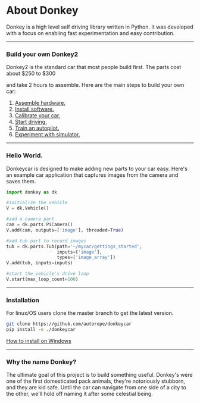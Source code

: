 # About Donkey

Donkey is a high level self driving library written in Python. It was
developed with a focus on enabling fast experimentation and easy contribution.

---------

### Build your own Donkey2

Donkey2 is the standard car that most people build first. The parts cost about $250 to $300

and take 2 hours to assemble. Here are the main steps to build your own car:

1. [Assemble hardware.](guide/build_hardware.md)
2. [Install software.](guide/install_software.md)
3. [Calibrate your car.](guide/calibrate.md)
4. [Start driving.](guide/get_driving.md)
5. [Train an autopilot.](guide/train_autopilot.md)
6. [Experiment with simulator.](guide/simulator.md)

---------------



### Hello World.

Donkeycar is designed to make adding new parts to your car easy. Here's an
example car application that captures images from the camera and saves them.

```python
import donkey as dk

#initialize the vehicle
V = dk.Vehicle()

#add a camera part
cam = dk.parts.PiCamera()
V.add(cam, outputs=['image'], threaded=True)

#add tub part to record images
tub = dk.parts.Tub(path='~/mycar/gettings_started',
                   inputs=['image'],
                   types=['image_array'])
V.add(tub, inputs=inputs)

#start the vehicle's drive loop
V.start(max_loop_count=100)
```
----------------

### Installation

For linux/OS users clone the master branch to get the latest version.
```bash
git clone https://github.com/autorope/donkeycar
pip install -e ./donkeycar
```

[How to install on Windows](guide/install_software.md)

-----------------------

### Why the name Donkey?

The ultimate goal of this project is to build something useful. Donkey's were
one of the first domesticated pack animals, they're notoriously stubborn, and
they are kid safe. Until the car can navigate from one side of a city to the
other, we'll hold off naming it after some celestial being.
